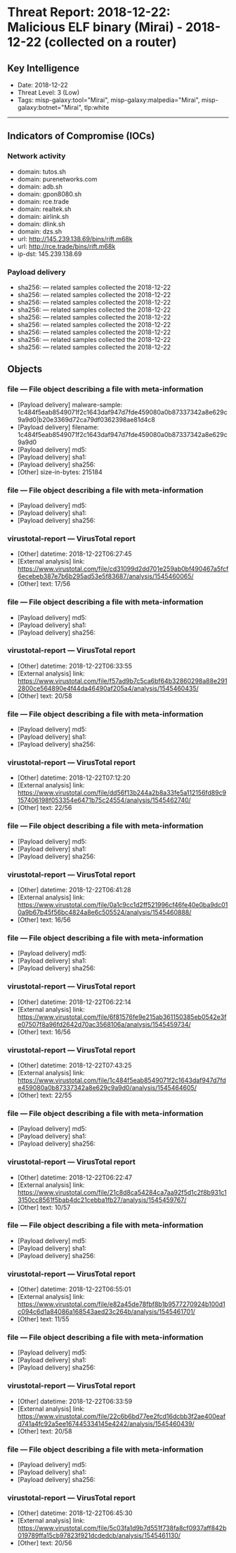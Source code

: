 # Threat Report: 2018-12-22: Malicious ELF binary (Mirai) - 2018-12-22 (collected on a router)


## Key Intelligence
* Date: 2018-12-22
* Threat Level: 3 (Low)
* Tags: misp-galaxy:tool="Mirai", misp-galaxy:malpedia="Mirai", misp-galaxy:botnet="Mirai", tlp:white

---

## Indicators of Compromise (IOCs)
### Network activity
* domain: tutos.sh
* domain: purenetworks.com
* domain: adb.sh
* domain: gpon8080.sh
* domain: rce.trade
* domain: realtek.sh
* domain: airlink.sh
* domain: dlink.sh
* domain: dzs.sh
* url: http://145.239.138.69/bins/rift.m68k
* url: http://rce.trade/bins/rift.m68k
* ip-dst: 145.239.138.69

### Payload delivery
* sha256: <sha256> — related samples collected the 2018-12-22
* sha256: <sha256> — related samples collected the 2018-12-22
* sha256: <sha256> — related samples collected the 2018-12-22
* sha256: <sha256> — related samples collected the 2018-12-22
* sha256: <sha256> — related samples collected the 2018-12-22
* sha256: <sha256> — related samples collected the 2018-12-22
* sha256: <sha256> — related samples collected the 2018-12-22
* sha256: <sha256> — related samples collected the 2018-12-22
* sha256: <sha256> — related samples collected the 2018-12-22

## Objects
### file — File object describing a file with meta-information
* [Payload delivery] malware-sample: 1c484f5eab8549071f2c1643daf947d7fde459080a0b87337342a8e629c9a9d0|b20e3369d72ca79df0362398ae81d4c8
* [Payload delivery] filename: 1c484f5eab8549071f2c1643daf947d7fde459080a0b87337342a8e629c9a9d0
* [Payload delivery] md5: <md5>
* [Payload delivery] sha1: <sha1>
* [Payload delivery] sha256: <sha256>
* [Other] size-in-bytes: 215184

### file — File object describing a file with meta-information
* [Payload delivery] md5: <md5>
* [Payload delivery] sha1: <sha1>
* [Payload delivery] sha256: <sha256>

### virustotal-report — VirusTotal report
* [Other] datetime: 2018-12-22T06:27:45
* [External analysis] link: https://www.virustotal.com/file/cd31099d2dd701e259ab0bf490467a5fcf6ecebeb387e7b6b295ad53e5f83687/analysis/1545460065/
* [Other] text: 17/56

### file — File object describing a file with meta-information
* [Payload delivery] md5: <md5>
* [Payload delivery] sha1: <sha1>
* [Payload delivery] sha256: <sha256>

### virustotal-report — VirusTotal report
* [Other] datetime: 2018-12-22T06:33:55
* [External analysis] link: https://www.virustotal.com/file/f57ad9b7c5ca6bf64b32860298a88e2912800ce564890e4f44da46490af205a4/analysis/1545460435/
* [Other] text: 20/58

### file — File object describing a file with meta-information
* [Payload delivery] md5: <md5>
* [Payload delivery] sha1: <sha1>
* [Payload delivery] sha256: <sha256>

### virustotal-report — VirusTotal report
* [Other] datetime: 2018-12-22T07:12:20
* [External analysis] link: https://www.virustotal.com/file/dd56f13b244a2b8a33fe5a112156fd89c9157406198f053354e6471b75c24554/analysis/1545462740/
* [Other] text: 22/56

### file — File object describing a file with meta-information
* [Payload delivery] md5: <md5>
* [Payload delivery] sha1: <sha1>
* [Payload delivery] sha256: <sha256>

### virustotal-report — VirusTotal report
* [Other] datetime: 2018-12-22T06:41:28
* [External analysis] link: https://www.virustotal.com/file/0a1c9cc1d2ff521996cf46fe40e0ba9dc010a9b67b45f56bc4824a8e6c505524/analysis/1545460888/
* [Other] text: 16/56

### file — File object describing a file with meta-information
* [Payload delivery] md5: <md5>
* [Payload delivery] sha1: <sha1>
* [Payload delivery] sha256: <sha256>

### virustotal-report — VirusTotal report
* [Other] datetime: 2018-12-22T06:22:14
* [External analysis] link: https://www.virustotal.com/file/6f81576fe9e215ab361150385eb0542e3fe07507f8a96fd2642d70ac3568106a/analysis/1545459734/
* [Other] text: 16/56

### virustotal-report — VirusTotal report
* [Other] datetime: 2018-12-22T07:43:25
* [External analysis] link: https://www.virustotal.com/file/1c484f5eab8549071f2c1643daf947d7fde459080a0b87337342a8e629c9a9d0/analysis/1545464605/
* [Other] text: 22/55

### file — File object describing a file with meta-information
* [Payload delivery] md5: <md5>
* [Payload delivery] sha1: <sha1>
* [Payload delivery] sha256: <sha256>

### virustotal-report — VirusTotal report
* [Other] datetime: 2018-12-22T06:22:47
* [External analysis] link: https://www.virustotal.com/file/21c8d8ca54284ca7aa92f5d1c2f8b931c13150cc8561f5bab4dc21cebba1fb27/analysis/1545459767/
* [Other] text: 10/57

### file — File object describing a file with meta-information
* [Payload delivery] md5: <md5>
* [Payload delivery] sha1: <sha1>
* [Payload delivery] sha256: <sha256>

### virustotal-report — VirusTotal report
* [Other] datetime: 2018-12-22T06:55:01
* [External analysis] link: https://www.virustotal.com/file/e82a45de78fbf8b1b9577270924b100d1c094c6d1a84086a168543aed23c264b/analysis/1545461701/
* [Other] text: 11/55

### file — File object describing a file with meta-information
* [Payload delivery] md5: <md5>
* [Payload delivery] sha1: <sha1>
* [Payload delivery] sha256: <sha256>

### virustotal-report — VirusTotal report
* [Other] datetime: 2018-12-22T06:33:59
* [External analysis] link: https://www.virustotal.com/file/22c6b6bd77ee2fcd16dcbb3f2ae400eafd741a4fc92a5ee167445334145e4242/analysis/1545460439/
* [Other] text: 20/58

### file — File object describing a file with meta-information
* [Payload delivery] md5: <md5>
* [Payload delivery] sha1: <sha1>
* [Payload delivery] sha256: <sha256>

### virustotal-report — VirusTotal report
* [Other] datetime: 2018-12-22T06:45:30
* [External analysis] link: https://www.virustotal.com/file/5c03fa1d9b7d551f738fa8cf0937aff842b019789ffa15cb97823f921dcdedcb/analysis/1545461130/
* [Other] text: 20/56
